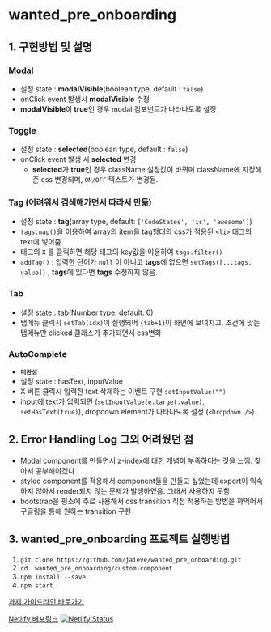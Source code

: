 # wanted_pre_onboarding

## 1. 구현방법 및 설명

### Modal
 - 설정 state : **modalVisible**(boolean type, default : `false`)
 - onClick event 발생시 **modalVisible** 수정
 - **modalVisible**이 **true**인 경우 modal 컴포넌트가 나타나도록 설정

### Toggle
 - 설정 state : **selected**(boolean type, default : `false`)
 - onClick event 발생 시 **selected** 변경
   - **selected**가 **true**인 경우 className 설정값이 바뀌며 className에 지정해준 css 변경되며, `ON/OFF` 텍스트가 변경됨.

### Tag (어려워서 검색해가면서 따라서 만듦)
 - 설정 state : **tag**(array type, default: `['CodeStates', 'is', 'awesome']`)
 - `tags.map()`을 이용하여 array의 item을 tag형태의 css가 적용된 `<li>` 태그의 text에 넣어줌.
 - 태그의 `X` 를 클릭하면 해당 태그의 key값을 이용하여 `tags.filter()`
 - `addTag()` : 입력한 단어가 `null` 이 아니고 **tags**에 없으면 `setTags([...tags, value])`
    , **tags**에 있다면 **tags** 수정하지 않음.
   
### Tab
 - 설정 state : tab(Number type, default: 0)
 - 탭메뉴 클릭시 `setTab(idx)`이 실행되어 `{tab+1}`이 화면에 보여지고, 조건에 맞는 탭메뉴만 clicked 클래스가 추가되면서 css변화 

### AutoComplete
 - **`미완성`**
 - 설정 state : hasText, inputValue
 - X 버튼 클릭시 입력한 text 삭제하는 이벤트 구현 `setInputValue("")`
 - input에 text가 입력되면 (`setInputValue(e.target.value)`, `setHasText(true)`),
   dropdown element가 나타나도록 설정 (`<Dropdown />`)


## 2. Error Handling Log 그외 어려웠던 점
 - Modal component를 만들면서  z-index에 대한 개념이 부족하다는 것을 느낌. 찾아서 공부해야겠다.
 - styled component를 적용해서 component들을 만들고 싶었는데 export이 익숙하지 않아서 render되지 않는 문제가 발생하였음. 그래서 사용하지 못함.
 - bootstrap을 평소에 주로 사용해서 css transition 직접 적용하는 방법을 까먹어서 구글링을 통해 원하는 transition 구현

 
## 3.  wanted_pre_onboarding 프로젝트 실행방법
1. `git clone https://github.com/jaieve/wanted_pre_onboarding.git`
2. `cd  wanted_pre_onboarding/custom-component`
3. `npm install --save`
4. `npm start`

[과제 가이드라인 바로가기](https://codestates.notion.site/5f83f7a007664f1abcf0cdbcbbbbd521)

[Netlify 배포링크](https://jaieve-wanted-prebonboarding.netlify.app/)
[![Netlify Status](https://api.netlify.com/api/v1/badges/b0e5130e-a19b-4ef0-99f1-dc04a6e4e0cd/deploy-status)](https://app.netlify.com/sites/jaieve-wanted-prebonboarding/deploys)